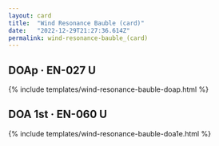 ```yaml
---
layout: card
title:  "Wind Resonance Bauble (card)"
date:   "2022-12-29T21:27:36.614Z"
permalink: wind-resonance-bauble_(card)
---
```


## DOAp &middot; EN-027 U

{% include templates/wind-resonance-bauble-doap.html %}


## DOA 1st &middot; EN-060 U

{% include templates/wind-resonance-bauble-doa1e.html %}
